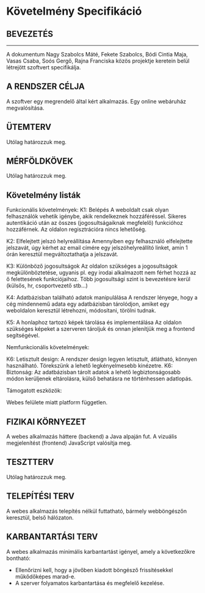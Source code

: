 # Követelmény Specifikáció

## BEVEZETÉS
-----------------------------

A dokumentum Nagy Szabolcs Máté, Fekete Szabolcs, Bódi Cintia Maja, Vasas Csaba, Soós Gergő, Rajna Franciska közös projektje
keretein belül létrejött szoftvert specifikálja.


A RENDSZER CÉLJA
-----------------------------
A szoftver egy megrendelő által kért alkalmazás.
Egy online webáruház megvalósítása.

ÜTEMTERV
-----------------------------

Utólag határozzuk meg.




MÉRFÖLDKÖVEK
-----------------------------


Utólag határozzuk meg.



Követelmény listák
-----------------------------

Funkcionális követelmények:
K1: Belépés
A weboldalt csak olyan felhasználók vehetik igénybe, akik rendelkeznek hozzáféréssel. Sikeres autentikáció után az összes (jogosultságaiknak megfelelő) funkcióhoz hozzáférnek. Az oldalon regisztrációra nincs lehetőség.

K2: Elfelejtett jelszó helyreállítása
Amennyiben egy felhasználó elfelejtette jelszavát, úgy kérhet az email címére egy jelszóhelyreállító linket, amin 1 órán keresztül megváltoztathatja a jelszavát.

K3: Különböző jogosultságok
Az oldalon szükséges a jogosultságok megkülönböztetése, ugyanis pl. egy irodai alkalmazott nem férhet hozzá az ő felettesének funkciójaihoz. Több jogosultsági szint is bevezetésre kerül (külsős, hr, csoportvezető stb...)

K4: Adatbázisban található adatok manipulálása
A rendszer lényege, hogy a cég mindennemű adata egy adatbázisban tárolódjon, amiket egy weboldalon keresztül létrehozni, módosítani, törölni tudnak.

K5: A honlaphoz tartozó képek tárolása és implementálása
Az oldalon szükséges képeket a szerveren tároljuk és onnan jelenítjük meg a frontend segítségével.

Nemfunkcionális követelmények:

K6: Letisztult design:
A rendszer design legyen letisztult, átlátható, könnyen használható. Törekszünk a lehető legkényelmesebb kinézetre.
K6: Biztonság:
Az adatbázisban tárolt adatok a lehető legbiztonságosabb módon kerüljenek eltárolásra, külső behatásra ne történhessen adatlopás.

Támogatott eszközök:

Webes felülete miatt platform független.


FIZIKAI KÖRNYEZET
-----------------------------
A webes alkalmazás háttere (backend) a Java alpaján fut. A vizuális megjelenítést (frontend) JavaScript valósítja meg.


TESZTTERV
-----------------------------

Utólag határozzuk meg.

TELEPÍTÉSI TERV
-----------------------------

A webes alkalmazás telepítés nélkül futtatható, bármely webböngészőn keresztül, belső hálózaton.

KARBANTARTÁSI TERV
-----------------------------

A webes alkalmazás minimális karbantartást igényel, amely a következőkre bontható:
- Ellenőrizni kell, hogy a jövőben kiadott böngésző frissítésekkel műkődőképes marad-e.
- A szerver folyamatos karbantartása és megfelelő kezelése.